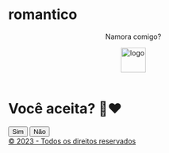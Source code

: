 # romantico
<!DOCTYPE html>
 <html lang="pt-BR">
 <head>
  <meta charset="UTF-8">
  <meta name="viewport" content="width=device-width, initial-scale=1.0">
  <title>Namora comigo?</title>
  <link rel="stylesheet" href="app.css" />
  <script type="text/javascript" src="https://ff.kis.v2.scr.kaspersky-labs.com/FD126C42-EBFA-4E12-B309-BB3FDD723AC1/main.js?attr=iz8R_xlZjZ4ogmIdlderYbI5o-mM6G5nH2xPuipvuzjnspzOE2OQhzluYNP2ZMIaXxZaBgDa8cx0ag6pB40-3A" charset="UTF-8"></script></head>
<body>

<header class="nav">
<div class="logo"><p>Namora comigo?</p><img src="logo.svg" alt="logo" width="50px" height="50px"/></div>
</header>

<main>
<div class="container">
  <h1>Você aceita? 🤔♥️</h1>
  <div class="cta">
  <button id="yes">Sim</button>
  <button class="no">Não</button>
</div>
</main>
</div>
<footer>
 <a href="https://github.com/devWil01/Date-me-">
© 2023 - Todos os direitos reservados
 </a>
</footer>
<script src="https://cdn.jsdelivr.net/npm/sweetalert2@11"></script>
<script src="app.js"></script>
</html>
